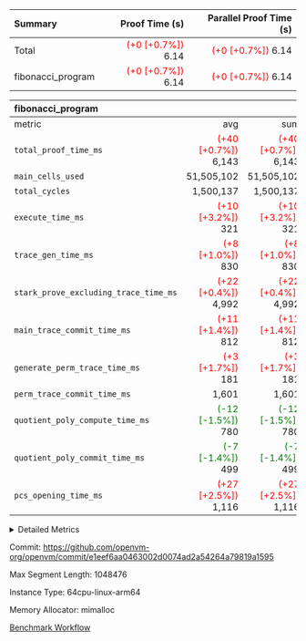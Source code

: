 | Summary | Proof Time (s) | Parallel Proof Time (s) |
|:---|---:|---:|
| Total | <span style='color: red'>(+0 [+0.7%])</span> 6.14 | <span style='color: red'>(+0 [+0.7%])</span> 6.14 |
| fibonacci_program | <span style='color: red'>(+0 [+0.7%])</span> 6.14 | <span style='color: red'>(+0 [+0.7%])</span> 6.14 |


| fibonacci_program |||||
|:---|---:|---:|---:|---:|
|metric|avg|sum|max|min|
| `total_proof_time_ms ` | <span style='color: red'>(+40 [+0.7%])</span> 6,143 | <span style='color: red'>(+40 [+0.7%])</span> 6,143 | <span style='color: red'>(+40 [+0.7%])</span> 6,143 | <span style='color: red'>(+40 [+0.7%])</span> 6,143 |
| `main_cells_used     ` |  51,505,102 |  51,505,102 |  51,505,102 |  51,505,102 |
| `total_cycles        ` |  1,500,137 |  1,500,137 |  1,500,137 |  1,500,137 |
| `execute_time_ms     ` | <span style='color: red'>(+10 [+3.2%])</span> 321 | <span style='color: red'>(+10 [+3.2%])</span> 321 | <span style='color: red'>(+10 [+3.2%])</span> 321 | <span style='color: red'>(+10 [+3.2%])</span> 321 |
| `trace_gen_time_ms   ` | <span style='color: red'>(+8 [+1.0%])</span> 830 | <span style='color: red'>(+8 [+1.0%])</span> 830 | <span style='color: red'>(+8 [+1.0%])</span> 830 | <span style='color: red'>(+8 [+1.0%])</span> 830 |
| `stark_prove_excluding_trace_time_ms` | <span style='color: red'>(+22 [+0.4%])</span> 4,992 | <span style='color: red'>(+22 [+0.4%])</span> 4,992 | <span style='color: red'>(+22 [+0.4%])</span> 4,992 | <span style='color: red'>(+22 [+0.4%])</span> 4,992 |
| `main_trace_commit_time_ms` | <span style='color: red'>(+11 [+1.4%])</span> 812 | <span style='color: red'>(+11 [+1.4%])</span> 812 | <span style='color: red'>(+11 [+1.4%])</span> 812 | <span style='color: red'>(+11 [+1.4%])</span> 812 |
| `generate_perm_trace_time_ms` | <span style='color: red'>(+3 [+1.7%])</span> 181 | <span style='color: red'>(+3 [+1.7%])</span> 181 | <span style='color: red'>(+3 [+1.7%])</span> 181 | <span style='color: red'>(+3 [+1.7%])</span> 181 |
| `perm_trace_commit_time_ms` |  1,601 |  1,601 |  1,601 |  1,601 |
| `quotient_poly_compute_time_ms` | <span style='color: green'>(-12 [-1.5%])</span> 780 | <span style='color: green'>(-12 [-1.5%])</span> 780 | <span style='color: green'>(-12 [-1.5%])</span> 780 | <span style='color: green'>(-12 [-1.5%])</span> 780 |
| `quotient_poly_commit_time_ms` | <span style='color: green'>(-7 [-1.4%])</span> 499 | <span style='color: green'>(-7 [-1.4%])</span> 499 | <span style='color: green'>(-7 [-1.4%])</span> 499 | <span style='color: green'>(-7 [-1.4%])</span> 499 |
| `pcs_opening_time_ms ` | <span style='color: red'>(+27 [+2.5%])</span> 1,116 | <span style='color: red'>(+27 [+2.5%])</span> 1,116 | <span style='color: red'>(+27 [+2.5%])</span> 1,116 | <span style='color: red'>(+27 [+2.5%])</span> 1,116 |



<details>
<summary>Detailed Metrics</summary>

| group | num_segments | keygen_time_ms | commit_exe_time_ms |
| --- | --- | --- | --- |
| fibonacci_program | 1 | 348 | 5 | 

| group | air_name | quotient_deg | interactions | constraints |
| --- | --- | --- | --- | --- |
| fibonacci_program | AccessAdapterAir<16> | 2 | 5 | 14 | 
| fibonacci_program | AccessAdapterAir<2> | 2 | 5 | 14 | 
| fibonacci_program | AccessAdapterAir<32> | 2 | 5 | 14 | 
| fibonacci_program | AccessAdapterAir<4> | 2 | 5 | 14 | 
| fibonacci_program | AccessAdapterAir<64> | 2 | 5 | 14 | 
| fibonacci_program | AccessAdapterAir<8> | 2 | 5 | 14 | 
| fibonacci_program | BitwiseOperationLookupAir<8> | 2 | 2 | 4 | 
| fibonacci_program | MemoryMerkleAir<8> | 2 | 4 | 40 | 
| fibonacci_program | PersistentBoundaryAir<8> | 2 | 3 | 6 | 
| fibonacci_program | PhantomAir | 2 | 3 | 5 | 
| fibonacci_program | Poseidon2PeripheryAir<BabyBearParameters>, 1> | 2 | 1 | 286 | 
| fibonacci_program | ProgramAir | 1 | 1 | 4 | 
| fibonacci_program | RangeTupleCheckerAir<2> | 1 | 1 | 4 | 
| fibonacci_program | VariableRangeCheckerAir | 1 | 1 | 4 | 
| fibonacci_program | VmAirWrapper<Rv32BaseAluAdapterAir, BaseAluCoreAir<4, 8> | 2 | 19 | 43 | 
| fibonacci_program | VmAirWrapper<Rv32BaseAluAdapterAir, LessThanCoreAir<4, 8> | 2 | 17 | 39 | 
| fibonacci_program | VmAirWrapper<Rv32BaseAluAdapterAir, ShiftCoreAir<4, 8> | 2 | 23 | 90 | 
| fibonacci_program | VmAirWrapper<Rv32BranchAdapterAir, BranchEqualCoreAir<4> | 2 | 11 | 25 | 
| fibonacci_program | VmAirWrapper<Rv32BranchAdapterAir, BranchLessThanCoreAir<4, 8> | 2 | 13 | 41 | 
| fibonacci_program | VmAirWrapper<Rv32CondRdWriteAdapterAir, Rv32JalLuiCoreAir> | 2 | 10 | 22 | 
| fibonacci_program | VmAirWrapper<Rv32HintStoreAdapterAir, Rv32HintStoreCoreAir> | 2 | 15 | 17 | 
| fibonacci_program | VmAirWrapper<Rv32JalrAdapterAir, Rv32JalrCoreAir> | 2 | 16 | 20 | 
| fibonacci_program | VmAirWrapper<Rv32LoadStoreAdapterAir, LoadSignExtendCoreAir<4, 8> | 2 | 18 | 33 | 
| fibonacci_program | VmAirWrapper<Rv32LoadStoreAdapterAir, LoadStoreCoreAir<4> | 2 | 17 | 38 | 
| fibonacci_program | VmAirWrapper<Rv32MultAdapterAir, DivRemCoreAir<4, 8> | 2 | 25 | 88 | 
| fibonacci_program | VmAirWrapper<Rv32MultAdapterAir, MulHCoreAir<4, 8> | 2 | 24 | 38 | 
| fibonacci_program | VmAirWrapper<Rv32MultAdapterAir, MultiplicationCoreAir<4, 8> | 2 | 19 | 26 | 
| fibonacci_program | VmAirWrapper<Rv32RdWriteAdapterAir, Rv32AuipcCoreAir> | 2 | 11 | 15 | 
| fibonacci_program | VmConnectorAir | 2 | 3 | 9 | 

| group | air_name | segment | rows | prep_cols | perm_cols | main_cols | cells |
| --- | --- | --- | --- | --- | --- | --- | --- |
| fibonacci_program | AccessAdapterAir<8> | 0 | 64 |  | 24 | 17 | 2,624 | 
| fibonacci_program | BitwiseOperationLookupAir<8> | 0 | 65,536 | 3 | 8 | 2 | 655,360 | 
| fibonacci_program | MemoryMerkleAir<8> | 0 | 512 |  | 20 | 32 | 26,624 | 
| fibonacci_program | PersistentBoundaryAir<8> | 0 | 64 |  | 12 | 20 | 2,048 | 
| fibonacci_program | PhantomAir | 0 | 2 |  | 12 | 6 | 36 | 
| fibonacci_program | Poseidon2PeripheryAir<BabyBearParameters>, 1> | 0 | 256 |  | 8 | 300 | 78,848 | 
| fibonacci_program | ProgramAir | 0 | 4,096 |  | 8 | 10 | 73,728 | 
| fibonacci_program | RangeTupleCheckerAir<2> | 0 | 524,288 | 2 | 8 | 1 | 4,718,592 | 
| fibonacci_program | VariableRangeCheckerAir | 0 | 262,144 | 2 | 8 | 1 | 2,359,296 | 
| fibonacci_program | VmAirWrapper<Rv32BaseAluAdapterAir, BaseAluCoreAir<4, 8> | 0 | 1,048,576 |  | 80 | 36 | 121,634,816 | 
| fibonacci_program | VmAirWrapper<Rv32BaseAluAdapterAir, LessThanCoreAir<4, 8> | 0 | 524,288 |  | 40 | 37 | 40,370,176 | 
| fibonacci_program | VmAirWrapper<Rv32BaseAluAdapterAir, ShiftCoreAir<4, 8> | 0 | 2 |  | 52 | 53 | 210 | 
| fibonacci_program | VmAirWrapper<Rv32BranchAdapterAir, BranchEqualCoreAir<4> | 0 | 262,144 |  | 48 | 26 | 19,398,656 | 
| fibonacci_program | VmAirWrapper<Rv32BranchAdapterAir, BranchLessThanCoreAir<4, 8> | 0 | 8 |  | 56 | 32 | 704 | 
| fibonacci_program | VmAirWrapper<Rv32CondRdWriteAdapterAir, Rv32JalLuiCoreAir> | 0 | 131,072 |  | 44 | 18 | 8,126,464 | 
| fibonacci_program | VmAirWrapper<Rv32HintStoreAdapterAir, Rv32HintStoreCoreAir> | 0 | 4 |  | 36 | 26 | 248 | 
| fibonacci_program | VmAirWrapper<Rv32JalrAdapterAir, Rv32JalrCoreAir> | 0 | 16 |  | 36 | 28 | 1,024 | 
| fibonacci_program | VmAirWrapper<Rv32LoadStoreAdapterAir, LoadStoreCoreAir<4> | 0 | 32 |  | 72 | 40 | 3,584 | 
| fibonacci_program | VmAirWrapper<Rv32RdWriteAdapterAir, Rv32AuipcCoreAir> | 0 | 16 |  | 28 | 21 | 784 | 
| fibonacci_program | VmConnectorAir | 0 | 2 | 1 | 12 | 4 | 32 | 

| group | segment | trace_gen_time_ms | total_proof_time_ms | total_cycles | total_cells | stark_prove_excluding_trace_time_ms | quotient_poly_compute_time_ms | quotient_poly_commit_time_ms | perm_trace_commit_time_ms | pcs_opening_time_ms | main_trace_commit_time_ms | main_cells_used | generate_perm_trace_time_ms | execute_time_ms |
| --- | --- | --- | --- | --- | --- | --- | --- | --- | --- | --- | --- | --- | --- | --- |
| fibonacci_program | 0 | 830 | 6,143 | 1,500,137 | 197,453,854 | 4,992 | 780 | 499 | 1,601 | 1,116 | 812 | 51,505,102 | 181 | 321 | 

</details>


Commit: https://github.com/openvm-org/openvm/commit/e1eef6aa0463002d0074ad2a54264a79819a1595

Max Segment Length: 1048476

Instance Type: 64cpu-linux-arm64

Memory Allocator: mimalloc

[Benchmark Workflow](https://github.com/openvm-org/openvm/actions/runs/12696430450)
